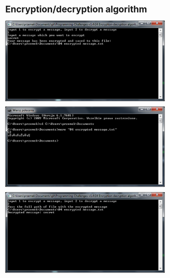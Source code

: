 # Encryption/decryption algorithm

![](../Screenshots/04_1.PNG)

![](../Screenshots/04_2.PNG)

![](../Screenshots/04_3.PNG)
